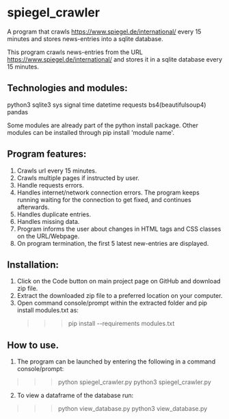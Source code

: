 # spiegel_crawler
A program that crawls https://www.spiegel.de/international/ every 15 minutes and stores news-entries into a sqlite database.


This program crawls news-entries from the URL https://www.spiegel.de/international/ and stores it in a sqlite database every 15 minutes.


## Technologies and modules:

python3
sqlite3
sys
signal
time
datetime
requests
bs4(beautifulsoup4)
pandas

Some modules are already part of the python install package. Other modules can be installed through pip install 'module name'.


## Program features:

1. Crawls url every 15 minutes.
2. Crawls multiple pages if instructed by user.
3. Handle requests errors.
4. Handles internet/network connection errors. The program keeps running waiting for the
   connection to get fixed, and continues afterwards.
5. Handles duplicate entries.
6. Handles missing data.
7. Program informs the user about changes in HTML tags and CSS classes on the URL/Webpage.
8. On program termination, the first 5 latest new-entries are displayed.


## Installation:
1. Click on the Code button on main project page on GitHub and download zip file.
2. Extract the downloaded zip file to a preferred location on your computer.
3. Open command console/prompt within the extracted folder and pip install modules.txt as:
   >>> pip install --requirements modules.txt

## How to use.
1. The program can be launched by entering the following in a command console/prompt:
 >>> python spiegel_crawler.py
 >>> python3 spiegel_crawler.py

2. To view a dataframe of the database run:
 >>> python view_database.py
 >>> python3 view_database.py
